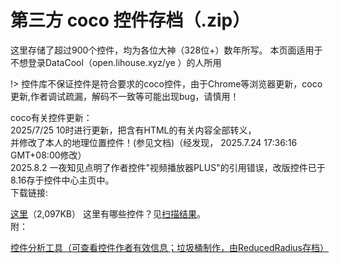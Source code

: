# 第三方 coco 控件存档（.zip）
 这里存储了超过900个控件，均为各位大神（328位+）数年所写。
 本页面适用于不想登录DataCool（open.lihouse.xyz/ye ）的人所用

!> 控件库不保证控件是符合要求的coco控件，由于Chrome等浏览器更新，coco更新,作者调试疏漏，解码不一致等可能出现bug，请慎用！
<br />

coco有关控件更新：<br />
 2025/7/25 10时进行更新，把含有HTML的有关内容全部转义，<br />并修改了本人的地理位置控件！(参见文档)（经发现， 2025.7.24 17:36:16 GMT+08:00修改）<br />
 2025.8.2 一夜知见点明了作者控件"视频播放器PLUS"的引用错误，改版控件已于8.16存于控件中心主页中。
 <br />
下载链接:

<a href="/widget/widget.zip" download="收录控件库.zip">这里</a>（2,097KB）
这里有哪些控件？见<a href="/widget/custom_widgets_analysis.html">扫描结果</a>。
<br />
附：

<a href="/widget/analyse.html" target="_blank">控件分析工具（可查看控件作者有效信息；垃圾桶制作，由ReducedRadius存档）</a>